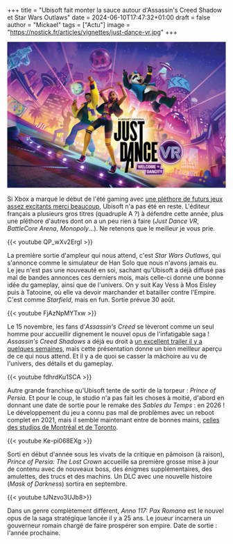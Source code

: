 +++
title = "Ubisoft fait monter la sauce autour d'Assassin's Creed Shadow et Star Wars Outlaws"
date = 2024-06-10T17:47:32+01:00
draft = false
author = "Mickael"
tags = ["Actu"]
image = "https://nostick.fr/articles/vignettes/just-dance-vr.jpg"
+++

![Just Dance VR](just-dance-vr-ubisoft.jpg "Ah oui, Ubisoft a aussi annoncé ceci.")

Si Xbox a marqué le début de l'été gaming avec [une pléthore de futurs jeux assez excitants merci beaucoup](https://nostick.fr/articles/2024/juin/0906-doom-gears-of-war-perfect-dark-xbox-artillerie-lourde/), Ubisoft n'a pas été en reste. L'éditeur français a plusieurs gros titres (quadruple A ?) à défendre cette année, plus une pléthore d'autres dont on a un peu rien à faire (*Just Dance VR*, *BattleCore Arena*, *Monopoly*…). Ne retenons que le meilleur je vous prie.

{{< youtube QP_wXv2ErgI >}} 

La première sortie d'ampleur qui nous attend, c'est *Star Wars Outlaws*, qui s'annonce comme le simulateur de Han Solo que nous n'avons jamais eu. Le jeu n'est pas une nouveauté en soi, sachant qu'Ubisoft a déjà diffusé pas mal de bandes annonces ces derniers mois, mais celle-ci donne une bonne idée du gameplay, ainsi que de l'univers. On y suit Kay Vess à Mos Eisley puis à Tatooine, où elle va devoir marchander et batailler contre l'Empire. C'est comme *Starfield*, mais en fun. Sortie prévue 30 août.

{{< youtube FjAzNpMYTxw >}} 

Le 15 novembre, les fans d'*Assassin's Creed* se lèveront comme un seul homme pour accueillir dignement le nouvel opus de l'infatigable saga ! *Assassin's Creed Shadows* a déjà eu droit à [un excellent trailer il y a quelques semaines](https://nostick.fr/articles/2024/mai/1505-premier-trailer-pour-assassins-creed-japon-qui-sortira-le-15-novembre/), mais cette présentation donne un bien meilleur aperçu de ce qui nous attend. Et il y a de quoi se casser la mâchoire au vu de l'univers, des détails et du gameplay.

{{< youtube fdhrdKu1SCA >}} 

Autre grande franchise qu'Ubisoft tente de sortir de la torpeur : *Prince of Persia*. Et pour le coup, le studio n'a pas fait les choses à moitié, d'abord en donnant une date de sortie pour le remake des *Sables du Temps* : en 2026 ! Le développement du jeu a connu pas mal de problèmes avec un reboot complet en 2021, mais il semble maintenant entre de bonnes mains, [celles des studios de Montréal et de Toronto](https://nostick.fr/articles/2024/juin/0406-prince-of-persia-studios-sable-ubisoft/).

{{< youtube Ke-pi068EXg >}} 

Sorti en début d'année sous les vivats de la critique en pâmoison (à raison), *Prince of Persia: The Lost Crown* accueille sa première grosse mise à jour de contenu avec de nouveaux boss, des énigmes supplémentaires, des amulettes, des trucs et des machins. Un DLC avec une nouvelle histoire (*Mask of Darkness*) sortira en septembre.

{{< youtube tJNzvo3UJb8>}} 

Dans un genre complètement différent, *Anno 117: Pax Romana* est le nouvel opus de la saga stratégique lancée il y a 25 ans. Le joueur incarnera un gouverneur romain chargé de faire prospérer son empire. Date de sortie : l'année prochaine.
